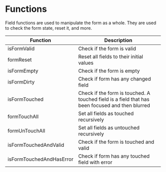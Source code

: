 # Functions

Field functions are used to manipulate the form as a whole. They are used to check the form state, reset it, and more.

| **Function**             | **Description**                                                                                 |
| ------------------------ | ----------------------------------------------------------------------------------------------- |
| isFormValid              | Check if the form is valid                                                                      |
| formReset                | Reset all fields to their initial values                                                        |
| isFormEmpty              | Check if the form is empty                                                                      |
| isFormDirty              | Check if form has any changed field                                                             |
| isFormTouched            | Check if the form is touched. A touched field is a field that has been focused and then blurred |
| formTouchAll             | Set all fields as touched recursively                                                           |
| formUnTouchAll           | Set all fields as untouched recursively                                                         |
| isFormTouchedAndValid    | Check if the form is touched and valid                                                          |
| isFormTouchedAndHasError | Check if form has any touched field with error                                                  |
